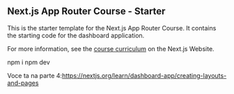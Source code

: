 ## Next.js App Router Course - Starter

This is the starter template for the Next.js App Router Course. It contains the starting code for the dashboard application.

For more information, see the [course curriculum](https://nextjs.org/learn) on the Next.js Website.

npm i
npm dev

Voce ta na parte 4:https://nextjs.org/learn/dashboard-app/creating-layouts-and-pages
